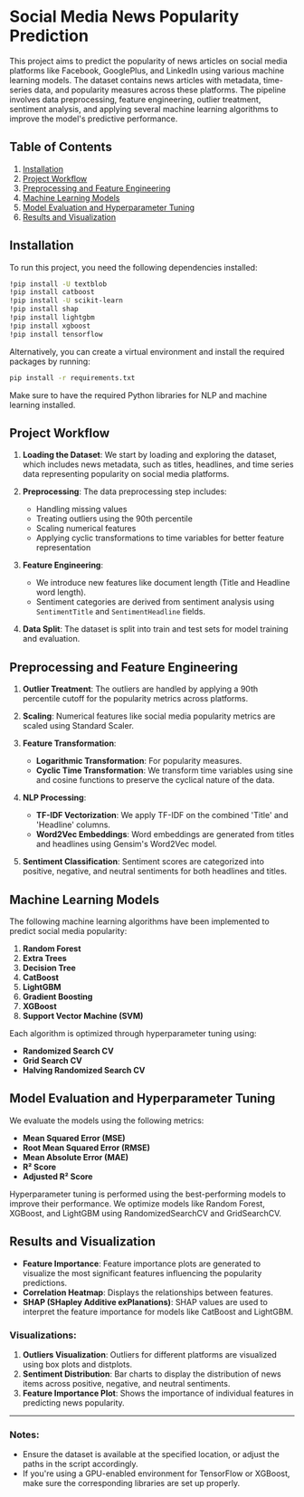 
# Social Media News Popularity Prediction

This project aims to predict the popularity of news articles on social media platforms like Facebook, GooglePlus, and LinkedIn using various machine learning models. The dataset contains news articles with metadata, time-series data, and popularity measures across these platforms. The pipeline involves data preprocessing, feature engineering, outlier treatment, sentiment analysis, and applying several machine learning algorithms to improve the model's predictive performance.

## Table of Contents

1. [Installation](#installation)
2. [Project Workflow](#project-workflow)
3. [Preprocessing and Feature Engineering](#preprocessing-and-feature-engineering)
4. [Machine Learning Models](#machine-learning-models)
5. [Model Evaluation and Hyperparameter Tuning](#model-evaluation-and-hyperparameter-tuning)
6. [Results and Visualization](#results-and-visualization)

## Installation

To run this project, you need the following dependencies installed:

```bash
!pip install -U textblob
!pip install catboost
!pip install -U scikit-learn
!pip install shap
!pip install lightgbm
!pip install xgboost
!pip install tensorflow
```

Alternatively, you can create a virtual environment and install the required packages by running:

```bash
pip install -r requirements.txt
```

Make sure to have the required Python libraries for NLP and machine learning installed.

## Project Workflow

1. **Loading the Dataset**: We start by loading and exploring the dataset, which includes news metadata, such as titles, headlines, and time series data representing popularity on social media platforms.
   
2. **Preprocessing**: The data preprocessing step includes:
   - Handling missing values
   - Treating outliers using the 90th percentile
   - Scaling numerical features
   - Applying cyclic transformations to time variables for better feature representation

3. **Feature Engineering**:
   - We introduce new features like document length (Title and Headline word length).
   - Sentiment categories are derived from sentiment analysis using `SentimentTitle` and `SentimentHeadline` fields.

4. **Data Split**: The dataset is split into train and test sets for model training and evaluation.

## Preprocessing and Feature Engineering

1. **Outlier Treatment**: The outliers are handled by applying a 90th percentile cutoff for the popularity metrics across platforms.

2. **Scaling**: Numerical features like social media popularity metrics are scaled using Standard Scaler.

3. **Feature Transformation**:
   - **Logarithmic Transformation**: For popularity measures.
   - **Cyclic Time Transformation**: We transform time variables using sine and cosine functions to preserve the cyclical nature of the data.

4. **NLP Processing**:
   - **TF-IDF Vectorization**: We apply TF-IDF on the combined 'Title' and 'Headline' columns.
   - **Word2Vec Embeddings**: Word embeddings are generated from titles and headlines using Gensim's Word2Vec model.

5. **Sentiment Classification**: Sentiment scores are categorized into positive, negative, and neutral sentiments for both headlines and titles.

## Machine Learning Models

The following machine learning algorithms have been implemented to predict social media popularity:

1. **Random Forest**
2. **Extra Trees**
3. **Decision Tree**
4. **CatBoost**
5. **LightGBM**
6. **Gradient Boosting**
7. **XGBoost**
8. **Support Vector Machine (SVM)**

Each algorithm is optimized through hyperparameter tuning using:
- **Randomized Search CV**
- **Grid Search CV**
- **Halving Randomized Search CV**

## Model Evaluation and Hyperparameter Tuning

We evaluate the models using the following metrics:

- **Mean Squared Error (MSE)**
- **Root Mean Squared Error (RMSE)**
- **Mean Absolute Error (MAE)**
- **R² Score**
- **Adjusted R² Score**

Hyperparameter tuning is performed using the best-performing models to improve their performance. We optimize models like Random Forest, XGBoost, and LightGBM using RandomizedSearchCV and GridSearchCV.

## Results and Visualization

- **Feature Importance**: Feature importance plots are generated to visualize the most significant features influencing the popularity predictions.
- **Correlation Heatmap**: Displays the relationships between features.
- **SHAP (SHapley Additive exPlanations)**: SHAP values are used to interpret the feature importance for models like CatBoost and LightGBM.

### Visualizations:
1. **Outliers Visualization**: Outliers for different platforms are visualized using box plots and distplots.
2. **Sentiment Distribution**: Bar charts to display the distribution of news items across positive, negative, and neutral sentiments.
3. **Feature Importance Plot**: Shows the importance of individual features in predicting news popularity.

---

### Notes:

- Ensure the dataset is available at the specified location, or adjust the paths in the script accordingly.
- If you're using a GPU-enabled environment for TensorFlow or XGBoost, make sure the corresponding libraries are set up properly.

